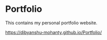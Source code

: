 # Portfolio
This contains my personal portfolio website.

https://dibyanshu-mohanty.github.io/Portfolio/
